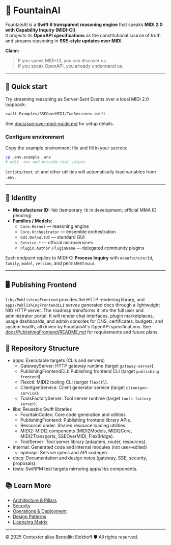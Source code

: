 # 🌊 FountainAI

FountainAI is a **Swift 6 transparent reasoning engine** that speaks **MIDI 2.0 with Capability Inquiry (MIDI-CI)**.  
It projects its **OpenAPI specifications** as the constitutional source of truth and streams reasoning in **SSE-style updates over MIDI**.

**Claim:**  
> If you speak MIDI-CI, you can discover us.  
> If you speak OpenAPI, you already understand us.  

---

## 🚀 Quick start

Try streaming reasoning as Server-Sent Events over a local MIDI 2.0 loopback:

```bash
swift Examples/SSEOverMIDI/TwoSessions.swift
```

See [docs/sse-over-midi-guide.md](docs/sse-over-midi-guide.md) for setup details.

### Configure environment

Copy the example environment file and fill in your secrets:

```bash
cp .env.example .env
# edit .env and provide real values
```

`Scripts/boot.sh` and other utilities will automatically load variables from `.env`.

---

## 🎹 Identity

- **Manufacturer ID:** `TBD` (temporary `7D` in development; official MMA ID pending)  
- **Families / Models:**  
  - `Core.Kernel` — reasoning engine  
  - `Core.Orchestrator` — ensemble orchestration  
  - `GUI.DefaultUI` — standard GUI  
  - `Service.*` — official microservices  
  - `Plugin.Author.PluginName` — delegated community plugins  

Each endpoint replies to MIDI-CI **Process Inquiry** with `manufacturerId`, `family`, `model`, `version`, and persistent `muid`.

---

## 🖥️ Publishing Frontend

`libs/PublishingFrontend` provides the HTTP rendering library, and `apps/PublishingFrontendCLI` serves generated docs through a lightweight NIO HTTP server. The roadmap transforms it into the full user and administrator portal. It will render chat interfaces, plugin marketplaces, usage dashboards, and admin consoles for DNS, certificates, budgets, and system health, all driven by FountainAI's OpenAPI specifications. See [docs/PublishingFrontend/README.md](docs/PublishingFrontend/README.md) for requirements and future plans.

## 📁 Repository Structure

- apps: Executable targets (CLIs and servers)
  - GatewayServer: HTTP gateway runtime (target `gateway-server`).
  - PublishingFrontendCLI: Publishing frontend CLI (target `publishing-frontend`).
  - Flexctl: MIDI2 tooling CLI (target `flexctl`).
  - ClientgenService: Client generator service (target `clientgen-service`).
  - ToolsFactoryServer: Tool server runtime (target `tools-factory-server`).
- libs: Reusable Swift libraries
  - FountainCodex: Core code generation and utilities.
  - PublishingFrontend: Publishing frontend library APIs.
  - ResourceLoader: Shared resource loading utilities.
  - MIDI2: MIDI2 components (MIDI2Models, MIDI2Core, MIDI2Transports, SSEOverMIDI, FlexBridge).
  - ToolServer: Tool server library (adapters, router, resources).
- internal: Generated code and internal modules (not user-edited)
  - openapi: Service specs and API codegen.
- docs: Documentation and design notes (gateway, SSE, security, proposals).
- tests: SwiftPM test targets mirroring apps/libs components.

## 📚 Learn More

- [Architecture & Pillars](docs/architecture.md)  
- [Security](docs/security/README.md)  
- [Operations & Deployment](platform/FountainAILauncher/README.md)
- [Design Patterns](docs/design-patterns.md)  
- [Licensing Matrix](docs/licensing-matrix.md)  

---
© 2025 Contexter alias Benedikt Eickhoff 🛡️ All rights reserved.
